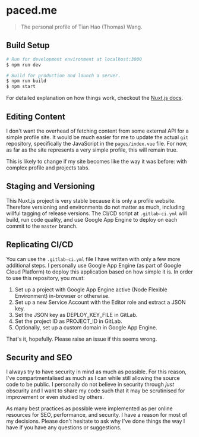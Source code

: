 # paced.me

> The personal profile of Tian Hao (Thomas) Wang.

## Build Setup

``` bash
# Run for development environment at localhost:3000
$ npm run dev

# Build for production and launch a server.
$ npm run build
$ npm start
```

For detailed explanation on how things work, checkout the [Nuxt.js docs](https://nuxtjs.org).

## Editing Content

I don't want the overhead of fetching content from some external API for a simple profile site. It would be much easier for me to update the actual `git` repository, specifically the JavaScript in the `pages/index.vue` file. For now, as far as the site represents a very simple profile, this will remain true.

This is likely to change if my site becomes like the way it was before: with complex profile and projects tabs.

## Staging and Versioning

This Nuxt.js project is very stable because it is only a profile website. Therefore versioning and environments do not matter as much, including willful tagging of release versions. The CI/CD script at `.gitlab-ci.yml` will build, run code quality, and use Google App Engine to deploy on each commit to the `master` branch.

## Replicating CI/CD

You can use the `.gitlab-ci.yml` file I have written with only a few more additional steps. I personally use Google App Engine (as part of Google Cloud Platform) to deploy this application based on how simple it is. In order to use this repository, you must:

1. Set up a project with Google App Engine active (Node Flexible Environment) in-browser or otherwise.
2. Set up a new Service Account with the Editor role and extract a JSON key.
3. Set the JSON key as DEPLOY_KEY_FILE in GitLab.
4. Set the project ID as PROJECT_ID in GitLab.
5. Optionally, set up a custom domain in Google App Engine.

That's it, hopefully. Please raise an issue if this seems wrong.

## Security and SEO

I always try to have security in mind as much as possible. For this reason, I've compartmentalised as much as I can while still allowing the source code to be public. I personally do not believe in security through _just_ obscurity and I want to share my code such that it may be scrutinised for improvement or even studied by others.

As many best practices as possible were implemented as per online resources for SEO, performance, and security. I have a reason for most of my decisions. Please don't hesitate to ask why I've done things the way I have if you have any questions or suggestions.
